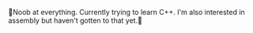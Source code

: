 💫Noob at everything. Currently trying to learn C++. I'm also interested in assembly but haven't gotten to that yet.💫 

<!---
h-yi/h-yi is a ✨ special ✨ repository because its `README.md` (this file) appears on your GitHub profile.
You can click the Preview link to take a look at your changes.
--->
